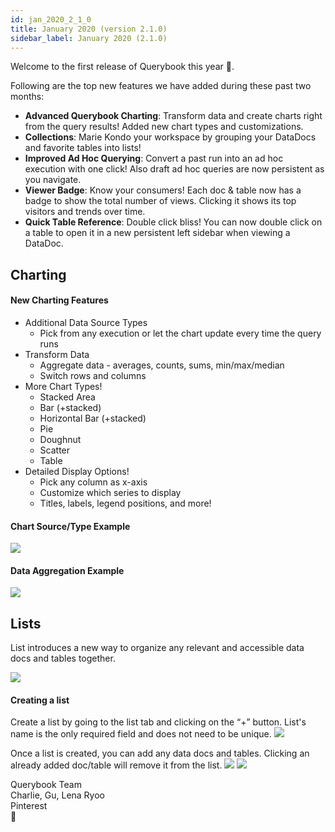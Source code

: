 ```yaml
---
id: jan_2020_2_1_0
title: January 2020 (version 2.1.0)
sidebar_label: January 2020 (2.1.0)
---
```


Welcome to the first release of Querybook this year 🎉.

Following are the top new features we have added during these past two months:

-   **Advanced Querybook Charting**: Transform data and create charts right from the query results! Added new chart types and customizations.
-   **Collections**: Marie Kondo your workspace by grouping your DataDocs and favorite tables into lists!
-   **Improved Ad Hoc Querying**: Convert a past run into an ad hoc execution with one click! Also draft ad hoc queries are now persistent as you navigate.
-   **Viewer Badge**: Know your consumers! Each doc & table now has a badge to show the total number of views. Clicking it shows its top visitors and trends over time.
-   **Quick Table Reference**: Double click bliss! You can now double click on a table to open it in a new persistent left sidebar when viewing a DataDoc.

## Charting

#### New Charting Features

-   Additional Data Source Types
    -   Pick from any execution or let the chart update every time the query runs
-   Transform Data
    -   Aggregate data - averages, counts, sums, min/max/median
    -   Switch rows and columns
-   More Chart Types!
    -   Stacked Area
    -   Bar (+stacked)
    -   Horizontal Bar (+stacked)
    -   Pie
    -   Doughnut
    -   Scatter
    -   Table
-   Detailed Display Options!
    -   Pick any column as x-axis
    -   Customize which series to display
    -   Titles, labels, legend positions, and more!

#### Chart Source/Type Example

![](/changelog/20200121/graph1.gif)

#### Data Aggregation Example

![](/changelog/20200121/graph2.gif)

## Lists

List introduces a new way to organize any relevant and accessible data docs and tables together.

![](/changelog/20200121/board4.gif)

#### Creating a list

Create a list by going to the list tab and clicking on the “+” button. List's name is the only required field and does not need to be unique.
![](/changelog/20200121/board1.gif)

Once a list is created, you can add any data docs and tables. Clicking an already added doc/table will remove it from the list.
![](/changelog/20200121/board2.gif)
![](/changelog/20200121/board3.gif)

Querybook Team<br/>
Charlie, Gu, Lena Ryoo<br/>
Pinterest<br/>
🚀
